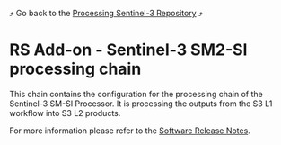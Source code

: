 :arrow_heading_up: Go back to the [Processing Sentinel-3 Repository](../README.md) :arrow_heading_up:

# RS Add-on - Sentinel-3 SM2-SI processing chain

This chain contains the configuration for the processing chain of the Sentinel-3 SM-SI Processor. It is processing the outputs from the S3 L1 workflow into S3 L2 products.

For more information please refer to the [Software Release Notes](./doc/ReleaseNote.md).
